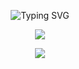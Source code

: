 <p align="center">
  <img src="https://readme-typing-svg.demolab.com?font=Fira+Code&size=21&pause=1000&color=43F700&center=true&vCenter=true&width=600&lines=Hello+I'm+Thomas!;%F0%9F%A7%91%E2%80%8D%F0%9F%92%BB+Ing%C3%A9nieur+CSIRT+%C3%A0+Orange+Cyberd%C3%A9fense;%F0%9F%93%9A+%C3%89tudiant+%C3%A0+ISEN+Lille" alt="Typing SVG" />
</p>
<p align="center">
  <img src="https://github-readme-stats.vercel.app/api?username=0xtter&theme=vue-dark&show_icons=true" style="text-align:center"></img>
</p>
<p align="center">
  <img src="https://github-readme-stats.vercel.app/api/top-langs/?username=0xtter&theme=cobalt&show_icons=true">
</p>
